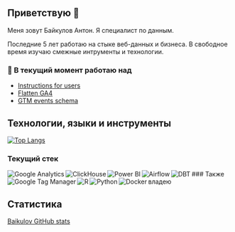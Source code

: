 ## Приветствую 👋
Меня зовут Байкулов Антон. Я специалист по данным.

Последние 5 лет работаю на стыке веб-данных и бизнеса. В свободное время изучаю смежные интрументы и технологии.

### 🔭 В текущий момент работаю над
- [Instructions for users](https://github.com/baikulov/instructions)
- [Flatten GA4](https://github.com/baikulov/ga4_dbt)
- [GTM events schema](https://github.com/baikulov/events_schema_example)

## Технологии, языки и инструменты
[![Top Langs](https://github-readme-stats.vercel.app/api/top-langs/?username=baikulov&layout=compact&theme=radical)](https://github.com/baikulov/github-readme-stats)

### Текущий стек
<img align="left" alt="Google Analytics" title="Google Analytics" src="https://img.shields.io/badge/Google_Analytics-151719?style=for-the-badge&logo=GoogleAnalytics" />

<img align="left" alt="ClickHouse" title="ClickHouse" src="https://img.shields.io/badge/ClickHouse-151719?style=for-the-badge&logo=ClickHouse" />

<img align="left" alt="Power BI" title="Power BI" src="https://img.shields.io/badge/Power_BI-151719?style=for-the-badge&logo=PowerBI" />

<img align="left" alt="Airflow" title="Airflow" src="https://img.shields.io/badge/Airflow-151719?style=for-the-badge&logo=Apache Airflow" />

<img align="left" alt="DBT" title="DBT" src="https://img.shields.io/badge/dbt-151719?style=for-the-badge&logo=dbt" />

<img align="left" alt="Google Tag Manager" title="Google Tag Manager" src="https://img.shields.io/badge/Google_Tag_Manager-151719?style=for-the-badge&logo=GoogleTagManager" />
### Также владею

<img align="left" alt="R" title="R" src="https://img.shields.io/badge/R-151719?style=for-the-badge&logo=R" />

<img align="left" alt="Python" title="Python" src="https://img.shields.io/badge/Python-151719?style=for-the-badge&logo=python" />

<img align="left" alt="Docker" title="Docker" src="https://img.shields.io/badge/Docker-151719?style=for-the-badge&logo=docker" />

## Статистика
[Baikulov GitHub stats](https://github-readme-stats.vercel.app/api?username=baikulov&show_icons=true&theme=radical)